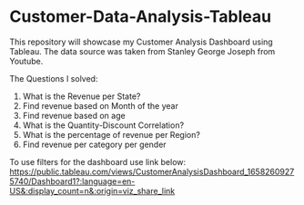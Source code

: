 # Customer-Data-Analysis-Tableau
This repository will showcase my Customer Analysis Dashboard using Tableau.
The data source was taken from Stanley George Joseph from Youtube.

The Questions I solved:
1. What is the Revenue per State?
2. Find revenue based on Month of the year
3. Find revenue based on age 
4. What is the Quantity-Discount Correlation?
5. What is the percentage of revenue per Region?
6. Find revenue per category per gender

To use filters for the dashboard use link below:
https://public.tableau.com/views/CustomerAnalysisDashboard_16582609275740/Dashboard1?:language=en-US&:display_count=n&:origin=viz_share_link
